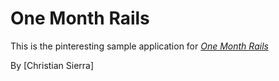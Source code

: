 # One Month Rails

This is the pinteresting sample application for
[*One Month Rails*](http://onemonthrails.com)

By [Christian Sierra]